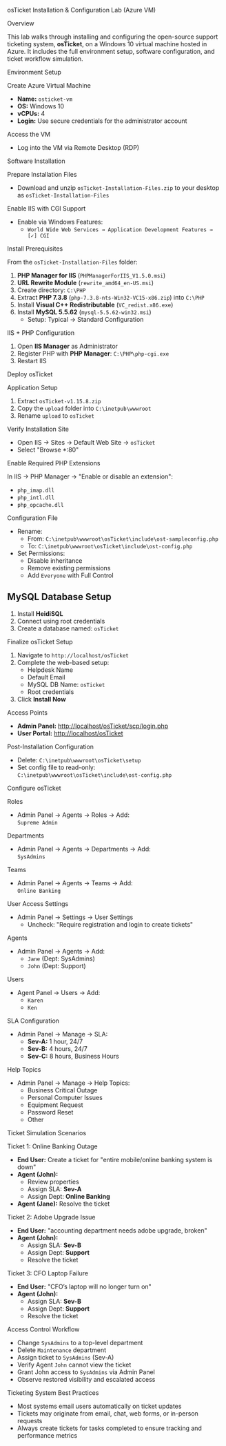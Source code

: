 osTicket Installation & Configuration Lab (Azure VM)

Overview

This lab walks through installing and configuring the open-source support ticketing system, **osTicket**, on a Windows 10 virtual machine hosted in Azure. It includes the full environment setup, software configuration, and ticket workflow simulation.

Environment Setup

Create Azure Virtual Machine

- **Name:** `osticket-vm`
- **OS:** Windows 10
- **vCPUs:** 4
- **Login:** Use secure credentials for the administrator account

Access the VM

- Log into the VM via Remote Desktop (RDP)

Software Installation

Prepare Installation Files

- Download and unzip `osTicket-Installation-Files.zip` to your desktop as `osTicket-Installation-Files`

Enable IIS with CGI Support

- Enable via Windows Features:
  - `World Wide Web Services → Application Development Features → [✓] CGI`

Install Prerequisites

From the `osTicket-Installation-Files` folder:

1. **PHP Manager for IIS** (`PHPManagerForIIS_V1.5.0.msi`)
2. **URL Rewrite Module** (`rewrite_amd64_en-US.msi`)
3. Create directory: `C:\PHP`
4. Extract **PHP 7.3.8** (`php-7.3.8-nts-Win32-VC15-x86.zip`) into `C:\PHP`
5. Install **Visual C++ Redistributable** (`VC_redist.x86.exe`)
6. Install **MySQL 5.5.62** (`mysql-5.5.62-win32.msi`)
   - Setup: Typical → Standard Configuration

IIS + PHP Configuration

1. Open **IIS Manager** as Administrator
2. Register PHP with **PHP Manager**: `C:\PHP\php-cgi.exe`
3. Restart IIS

Deploy osTicket

Application Setup

1. Extract `osTicket-v1.15.8.zip`
2. Copy the `upload` folder into `C:\inetpub\wwwroot`
3. Rename `upload` to `osTicket`

Verify Installation Site

- Open IIS → Sites → Default Web Site → `osTicket`
- Select "Browse *:80"

Enable Required PHP Extensions

In IIS → PHP Manager → "Enable or disable an extension":

- `php_imap.dll`
- `php_intl.dll`
- `php_opcache.dll`

Configuration File

- Rename:
  - From: `C:\inetpub\wwwroot\osTicket\include\ost-sampleconfig.php`
  - To: `C:\inetpub\wwwroot\osTicket\include\ost-config.php`
- Set Permissions:
  - Disable inheritance
  - Remove existing permissions
  - Add `Everyone` with Full Control

## MySQL Database Setup

1. Install **HeidiSQL**
2. Connect using root credentials
3. Create a database named: `osTicket`

Finalize osTicket Setup

1. Navigate to `http://localhost/osTicket`
2. Complete the web-based setup:
   - Helpdesk Name
   - Default Email
   - MySQL DB Name: `osTicket`
   - Root credentials
3. Click **Install Now**

Access Points

- **Admin Panel:** [http://localhost/osTicket/scp/login.php](http://localhost/osTicket/scp/login.php)
- **User Portal:** [http://localhost/osTicket](http://localhost/osTicket)

Post-Installation Configuration

- Delete: `C:\inetpub\wwwroot\osTicket\setup`
- Set config file to read-only:  
  `C:\inetpub\wwwroot\osTicket\include\ost-config.php`

Configure osTicket

Roles

- Admin Panel → Agents → Roles → Add:  
  `Supreme Admin`

Departments

- Admin Panel → Agents → Departments → Add:  
  `SysAdmins`

Teams

- Admin Panel → Agents → Teams → Add:  
  `Online Banking`

User Access Settings

- Admin Panel → Settings → User Settings  
  - Uncheck: "Require registration and login to create tickets"

Agents

- Admin Panel → Agents → Add:
  - `Jane` (Dept: SysAdmins)
  - `John` (Dept: Support)

Users

- Agent Panel → Users → Add:
  - `Karen`
  - `Ken`

SLA Configuration

- Admin Panel → Manage → SLA:
  - **Sev-A:** 1 hour, 24/7
  - **Sev-B:** 4 hours, 24/7
  - **Sev-C:** 8 hours, Business Hours

Help Topics

- Admin Panel → Manage → Help Topics:
  - Business Critical Outage
  - Personal Computer Issues
  - Equipment Request
  - Password Reset
  - Other

Ticket Simulation Scenarios

Ticket 1: Online Banking Outage

- **End User:** Create a ticket for "entire mobile/online banking system is down"
- **Agent (John):**
  - Review properties
  - Assign SLA: **Sev-A**
  - Assign Dept: **Online Banking**
- **Agent (Jane):** Resolve the ticket

Ticket 2: Adobe Upgrade Issue

- **End User:** "accounting department needs adobe upgrade, broken"
- **Agent (John):**
  - Assign SLA: **Sev-B**
  - Assign Dept: **Support**
  - Resolve the ticket

Ticket 3: CFO Laptop Failure

- **End User:** "CFO’s laptop will no longer turn on"
- **Agent (John):**
  - Assign SLA: **Sev-B**
  - Assign Dept: **Support**
  - Resolve the ticket

Access Control Workflow

- Change `SysAdmins` to a top-level department
- Delete `Maintenance` department
- Assign ticket to `SysAdmins` (Sev-A)
- Verify Agent `John` cannot view the ticket
- Grant John access to `SysAdmins` via Admin Panel
- Observe restored visibility and escalated access

Ticketing System Best Practices

- Most systems email users automatically on ticket updates
- Tickets may originate from email, chat, web forms, or in-person requests
- Always create tickets for tasks completed to ensure tracking and performance metrics
